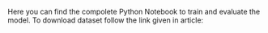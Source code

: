 Here you can find the compolete Python Notebook to train and evaluate the model. To download dataset follow the link given in article: 
